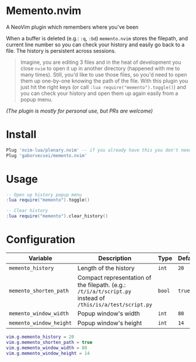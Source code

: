 # Memento.nvim

A NeoVim plugin which remembers where you've been

When a buffer is deleted (e.g.: `:q`, `:bd`) `memento.nvim` stores the filepath, and current line number so
you can check your history and easily go back to a file. The history is persistent across sessions.

> Imagine, you are editing 3 files and in the heat of development you close `nvim` to open it up
> in another directory (happened with me to many times).
> Still, you'd like to use those files, so you'd need to open them up one-by-one knowing the path of the file.
> With this plugin you just hit the right keys (or call `:lua require("memento").toggle()`)
> and you can check your history and open them up again easily from a popup menu.

*(The plugin is mostly for personal use, but PRs are welcome)*

# Install

```lua
Plug 'nvim-lua/plenary.nvim' -- if you already have this you don't need to include it again
Plug 'gaborvecsei/memento.nvim'
```

# Usage

```lua
-- Open up history popup menu
:lua require("memento").toggle()

-- Clear history
:lua require("memento").clear_history()
```

# Configuration

| Variable                | Description                                                                                                | Type   | Default |
|-------------------------|------------------------------------------------------------------------------------------------------------|--------|---------|
| `memento_history`       | Length of the history                                                                                      | `int`  | `20`    |
| `memento_shorten_path`  | Compact representation of the filepath. (e.g.: `/t/i/a/t/script.py` instead of `/this/is/a/test/script.py` | `bool` | `true`  |
| `memento_window_width`  | Popup window's width                                                                                       | `int`  | `80`    |
| `memento_window_height` | Popup window's height                                                                                      | `int`  | `14`    |

```lua
vim.g.memento_history = 20
vim.g.memento_shorten_path = true
vim.g.memento_window_width = 80
vim.g.memento_window_height = 14
```

